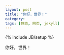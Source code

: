 ```yaml
---
layout: post
title: "你好，世界！"
category: 
tags: [静态, 网页, jekyll]
---
```

{% include JB/setup %}

你好，世界！
